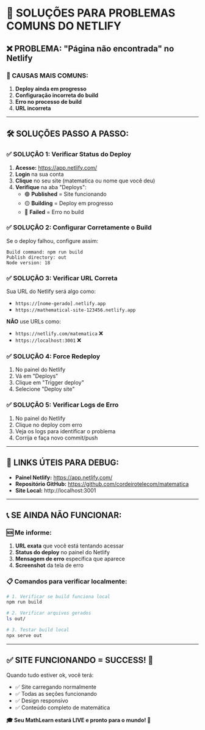 # 🔧 SOLUÇÕES PARA PROBLEMAS COMUNS DO NETLIFY

## ❌ PROBLEMA: "Página não encontrada" no Netlify

### 🎯 CAUSAS MAIS COMUNS:

1. **Deploy ainda em progresso**
2. **Configuração incorreta do build**
3. **Erro no processo de build**
4. **URL incorreta**

---

## 🛠️ SOLUÇÕES PASSO A PASSO:

### ✅ SOLUÇÃO 1: Verificar Status do Deploy

1. **Acesse:** https://app.netlify.com/
2. **Login** na sua conta
3. **Clique** no seu site (matematica ou nome que você deu)
4. **Verifique** na aba "Deploys":
   - 🟢 **Published** = Site funcionando
   - 🟡 **Building** = Deploy em progresso
   - 🔴 **Failed** = Erro no build

### ✅ SOLUÇÃO 2: Configurar Corretamente o Build

Se o deploy falhou, configure assim:

```
Build command: npm run build
Publish directory: out
Node version: 18
```

### ✅ SOLUÇÃO 3: Verificar URL Correta

Sua URL do Netlify será algo como:
- `https://[nome-gerado].netlify.app`
- `https://mathematical-site-123456.netlify.app`

**NÃO** use URLs como:
- `https://netlify.com/matematica` ❌
- `https://localhost:3001` ❌

### ✅ SOLUÇÃO 4: Force Redeploy

1. No painel do Netlify
2. Vá em "Deploys"
3. Clique em "Trigger deploy"
4. Selecione "Deploy site"

### ✅ SOLUÇÃO 5: Verificar Logs de Erro

1. No painel do Netlify
2. Clique no deploy com erro
3. Veja os logs para identificar o problema
4. Corrija e faça novo commit/push

---

## 🔗 LINKS ÚTEIS PARA DEBUG:

- **Painel Netlify:** https://app.netlify.com/
- **Repositório GitHub:** https://github.com/cordeirotelecom/matematica
- **Site Local:** http://localhost:3001

---

## 📞 SE AINDA NÃO FUNCIONAR:

### 🆘 Me informe:

1. **URL exata** que você está tentando acessar
2. **Status do deploy** no painel do Netlify
3. **Mensagem de erro** específica que aparece
4. **Screenshot** da tela de erro

### 📋 Comandos para verificar localmente:

```bash
# 1. Verificar se build funciona local
npm run build

# 2. Verificar arquivos gerados
ls out/

# 3. Testar build local
npx serve out
```

---

## ✅ SITE FUNCIONANDO = SUCCESS! 🎉

Quando tudo estiver ok, você terá:
- ✅ Site carregando normalmente
- ✅ Todas as seções funcionando
- ✅ Design responsivo
- ✅ Conteúdo completo de matemática

**🎓 Seu MathLearn estará LIVE e pronto para o mundo! 🚀**
